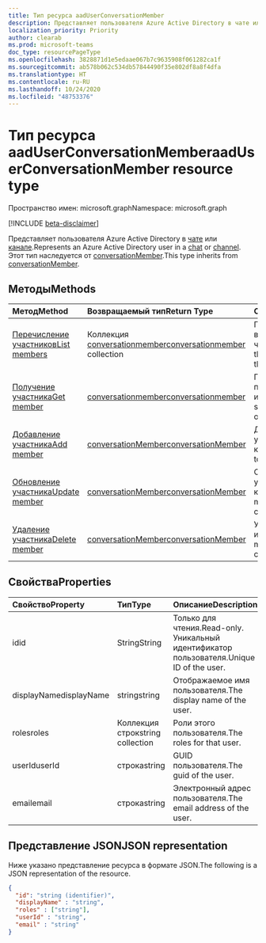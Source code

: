 ```yaml
---
title: Тип ресурса aadUserConversationMember
description: Представляет пользователя Azure Active Directory в чате или канале.
localization_priority: Priority
author: clearab
ms.prod: microsoft-teams
doc_type: resourcePageType
ms.openlocfilehash: 3828871d1e5edaae067b7c9635908f061282ca1f
ms.sourcegitcommit: ab578b062c534db57844490f35e802df8a8f4dfa
ms.translationtype: HT
ms.contentlocale: ru-RU
ms.lasthandoff: 10/24/2020
ms.locfileid: "48753376"
---
```

# <a name="aaduserconversationmember-resource-type"></a><span data-ttu-id="43a73-103">Тип ресурса aadUserConversationMember</span><span class="sxs-lookup"><span data-stu-id="43a73-103">aadUserConversationMember resource type</span></span>

<span data-ttu-id="43a73-104">Пространство имен: microsoft.graph</span><span class="sxs-lookup"><span data-stu-id="43a73-104">Namespace: microsoft.graph</span></span>

[!INCLUDE [beta-disclaimer](../../includes/beta-disclaimer.md)]

<span data-ttu-id="43a73-105">Представляет пользователя Azure Active Directory в [чате](chat.md) или [канале](channel.md).</span><span class="sxs-lookup"><span data-stu-id="43a73-105">Represents an Azure Active Directory user in a [chat](chat.md) or [channel](channel.md).</span></span> <span data-ttu-id="43a73-106">Этот тип наследуется от [conversationMember](conversationmember.md).</span><span class="sxs-lookup"><span data-stu-id="43a73-106">This type inherits from [conversationMember](conversationmember.md).</span></span>

## <a name="methods"></a><span data-ttu-id="43a73-107">Методы</span><span class="sxs-lookup"><span data-stu-id="43a73-107">Methods</span></span>

| <span data-ttu-id="43a73-108">Метод</span><span class="sxs-lookup"><span data-stu-id="43a73-108">Method</span></span>       | <span data-ttu-id="43a73-109">Возвращаемый тип</span><span class="sxs-lookup"><span data-stu-id="43a73-109">Return Type</span></span>  |<span data-ttu-id="43a73-110">Описание</span><span class="sxs-lookup"><span data-stu-id="43a73-110">Description</span></span>|
|:---------------|:--------|:----------|
|[<span data-ttu-id="43a73-111">Перечисление участников</span><span class="sxs-lookup"><span data-stu-id="43a73-111">List members</span></span>](../api/conversationmember-list.md) | <span data-ttu-id="43a73-112">Коллекция [conversationmember](conversationmember.md)</span><span class="sxs-lookup"><span data-stu-id="43a73-112">[conversationmember](conversationmember.md) collection</span></span> | <span data-ttu-id="43a73-113">Получение списка всех пользователей в чате или канале.</span><span class="sxs-lookup"><span data-stu-id="43a73-113">Get the list of all users in the chat or channel.</span></span>|
|[<span data-ttu-id="43a73-114">Получение участника</span><span class="sxs-lookup"><span data-stu-id="43a73-114">Get member</span></span>](../api/conversationmember-get.md) | [<span data-ttu-id="43a73-115">conversationmember</span><span class="sxs-lookup"><span data-stu-id="43a73-115">conversationmember</span></span>](conversationmember.md) | <span data-ttu-id="43a73-116">Получение одного пользователя в чате или канале.</span><span class="sxs-lookup"><span data-stu-id="43a73-116">Get a single user in the chat or channel.</span></span>|
|[<span data-ttu-id="43a73-117">Добавление участника</span><span class="sxs-lookup"><span data-stu-id="43a73-117">Add member</span></span>](../api/conversationmember-add.md) | [<span data-ttu-id="43a73-118">conversationMember</span><span class="sxs-lookup"><span data-stu-id="43a73-118">conversationMember</span></span>](conversationmember.md)| <span data-ttu-id="43a73-119">Добавление участника в канал.</span><span class="sxs-lookup"><span data-stu-id="43a73-119">Add a member to a channel.</span></span>|
|[<span data-ttu-id="43a73-120">Обновление участника</span><span class="sxs-lookup"><span data-stu-id="43a73-120">Update member</span></span>](../api/conversationmember-update.md) | [<span data-ttu-id="43a73-121">conversationMember</span><span class="sxs-lookup"><span data-stu-id="43a73-121">conversationMember</span></span>](conversationmember.md)| <span data-ttu-id="43a73-122">Обновление участника в канале.</span><span class="sxs-lookup"><span data-stu-id="43a73-122">Update a member in the channel.</span></span>|
|[<span data-ttu-id="43a73-123">Удаление участника</span><span class="sxs-lookup"><span data-stu-id="43a73-123">Delete member</span></span>](../api/conversationmember-delete.md) | [<span data-ttu-id="43a73-124">conversationMember</span><span class="sxs-lookup"><span data-stu-id="43a73-124">conversationMember</span></span>](conversationmember.md)| <span data-ttu-id="43a73-125">Удаление участника из канала.</span><span class="sxs-lookup"><span data-stu-id="43a73-125">Delete a member from the channel.</span></span>|

## <a name="properties"></a><span data-ttu-id="43a73-126">Свойства</span><span class="sxs-lookup"><span data-stu-id="43a73-126">Properties</span></span>

| <span data-ttu-id="43a73-127">Свойство</span><span class="sxs-lookup"><span data-stu-id="43a73-127">Property</span></span>   | <span data-ttu-id="43a73-128">Тип</span><span class="sxs-lookup"><span data-stu-id="43a73-128">Type</span></span> |<span data-ttu-id="43a73-129">Описание</span><span class="sxs-lookup"><span data-stu-id="43a73-129">Description</span></span>|
|:---------------|:--------|:----------|
|<span data-ttu-id="43a73-130">id</span><span class="sxs-lookup"><span data-stu-id="43a73-130">id</span></span>|<span data-ttu-id="43a73-131">String</span><span class="sxs-lookup"><span data-stu-id="43a73-131">String</span></span>| <span data-ttu-id="43a73-132">Только для чтения.</span><span class="sxs-lookup"><span data-stu-id="43a73-132">Read-only.</span></span> <span data-ttu-id="43a73-133">Уникальный идентификатор пользователя.</span><span class="sxs-lookup"><span data-stu-id="43a73-133">Unique ID of the user.</span></span>|
|<span data-ttu-id="43a73-134">displayName</span><span class="sxs-lookup"><span data-stu-id="43a73-134">displayName</span></span>| <span data-ttu-id="43a73-135">string</span><span class="sxs-lookup"><span data-stu-id="43a73-135">string</span></span> | <span data-ttu-id="43a73-136">Отображаемое имя пользователя.</span><span class="sxs-lookup"><span data-stu-id="43a73-136">The display name of the user.</span></span> |
|<span data-ttu-id="43a73-137">roles</span><span class="sxs-lookup"><span data-stu-id="43a73-137">roles</span></span>| <span data-ttu-id="43a73-138">Коллекция строк</span><span class="sxs-lookup"><span data-stu-id="43a73-138">string collection</span></span> | <span data-ttu-id="43a73-139">Роли этого пользователя.</span><span class="sxs-lookup"><span data-stu-id="43a73-139">The roles for that user.</span></span> |
|<span data-ttu-id="43a73-140">userId</span><span class="sxs-lookup"><span data-stu-id="43a73-140">userId</span></span>| <span data-ttu-id="43a73-141">строка</span><span class="sxs-lookup"><span data-stu-id="43a73-141">string</span></span> | <span data-ttu-id="43a73-142">GUID пользователя.</span><span class="sxs-lookup"><span data-stu-id="43a73-142">The guid of the user.</span></span> |
|<span data-ttu-id="43a73-143">email</span><span class="sxs-lookup"><span data-stu-id="43a73-143">email</span></span>| <span data-ttu-id="43a73-144">строка</span><span class="sxs-lookup"><span data-stu-id="43a73-144">string</span></span>  | <span data-ttu-id="43a73-145">Электронный адрес пользователя.</span><span class="sxs-lookup"><span data-stu-id="43a73-145">The email address of the user.</span></span> |

## <a name="json-representation"></a><span data-ttu-id="43a73-146">Представление JSON</span><span class="sxs-lookup"><span data-stu-id="43a73-146">JSON representation</span></span>

<span data-ttu-id="43a73-147">Ниже указано представление ресурса в формате JSON.</span><span class="sxs-lookup"><span data-stu-id="43a73-147">The following is a JSON representation of the resource.</span></span>

<!-- {
  "blockType": "resource",
  "baseType": "microsoft.graph.entity",
  "@odata.type": "microsoft.graph.aadUserConversationMember"
}-->

```json
{
  "id": "string (identifier)",
  "displayName" : "string",
  "roles" : ["string"],
  "userId" : "string",
  "email" : "string"
}
```

<!-- uuid: 8fcb5dbc-d5aa-4681-8e31-b001d5168d79
2015-10-25 14:57:30 UTC -->
<!--
{
  "type": "#page.annotation",
  "description": "aadUserConversationMember",
  "keywords": "",
  "section": "documentation",
  "tocPath": "",
  "suppressions": []
}
-->


